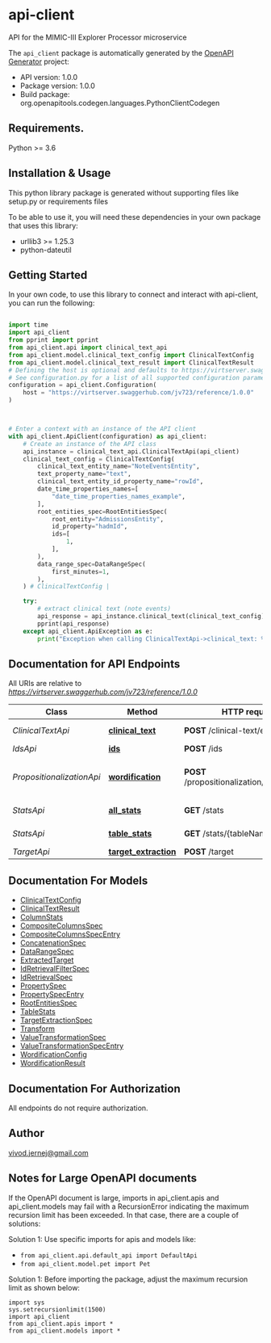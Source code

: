 # api-client
API for the MIMIC-III Explorer Processor microservice

The `api_client` package is automatically generated by the [OpenAPI Generator](https://openapi-generator.tech) project:

- API version: 1.0.0
- Package version: 1.0.0
- Build package: org.openapitools.codegen.languages.PythonClientCodegen

## Requirements.

Python >= 3.6

## Installation & Usage

This python library package is generated without supporting files like setup.py or requirements files

To be able to use it, you will need these dependencies in your own package that uses this library:

* urllib3 >= 1.25.3
* python-dateutil

## Getting Started

In your own code, to use this library to connect and interact with api-client,
you can run the following:

```python

import time
import api_client
from pprint import pprint
from api_client.api import clinical_text_api
from api_client.model.clinical_text_config import ClinicalTextConfig
from api_client.model.clinical_text_result import ClinicalTextResult
# Defining the host is optional and defaults to https://virtserver.swaggerhub.com/jv723/reference/1.0.0
# See configuration.py for a list of all supported configuration parameters.
configuration = api_client.Configuration(
    host = "https://virtserver.swaggerhub.com/jv723/reference/1.0.0"
)



# Enter a context with an instance of the API client
with api_client.ApiClient(configuration) as api_client:
    # Create an instance of the API class
    api_instance = clinical_text_api.ClinicalTextApi(api_client)
    clinical_text_config = ClinicalTextConfig(
        clinical_text_entity_name="NoteEventsEntity",
        text_property_name="text",
        clinical_text_entity_id_property_name="rowId",
        date_time_properties_names=[
            "date_time_properties_names_example",
        ],
        root_entities_spec=RootEntitiesSpec(
            root_entity="AdmissionsEntity",
            id_property="hadmId",
            ids=[
                1,
            ],
        ),
        data_range_spec=DataRangeSpec(
            first_minutes=1,
        ),
    ) # ClinicalTextConfig | 

    try:
        # extract clinical text (note events)
        api_response = api_instance.clinical_text(clinical_text_config)
        pprint(api_response)
    except api_client.ApiException as e:
        print("Exception when calling ClinicalTextApi->clinical_text: %s\n" % e)
```

## Documentation for API Endpoints

All URIs are relative to *https://virtserver.swaggerhub.com/jv723/reference/1.0.0*

Class | Method | HTTP request | Description
------------ | ------------- | ------------- | -------------
*ClinicalTextApi* | [**clinical_text**](api_client/docs/ClinicalTextApi.md#clinical_text) | **POST** /clinical-text/extract | extract clinical text (note events)
*IdsApi* | [**ids**](api_client/docs/IdsApi.md#ids) | **POST** /ids | get id values
*PropositionalizationApi* | [**wordification**](api_client/docs/PropositionalizationApi.md#wordification) | **POST** /propositionalization/wordification | perform Wordification propositionalization algorithm
*StatsApi* | [**all_stats**](api_client/docs/StatsApi.md#all_stats) | **GET** /stats | get statistics for all columns
*StatsApi* | [**table_stats**](api_client/docs/StatsApi.md#table_stats) | **GET** /stats/{tableName} | get statistics for specified table
*TargetApi* | [**target_extraction**](api_client/docs/TargetApi.md#target_extraction) | **POST** /target | extract target value


## Documentation For Models

 - [ClinicalTextConfig](api_client/docs/ClinicalTextConfig.md)
 - [ClinicalTextResult](api_client/docs/ClinicalTextResult.md)
 - [ColumnStats](api_client/docs/ColumnStats.md)
 - [CompositeColumnsSpec](api_client/docs/CompositeColumnsSpec.md)
 - [CompositeColumnsSpecEntry](api_client/docs/CompositeColumnsSpecEntry.md)
 - [ConcatenationSpec](api_client/docs/ConcatenationSpec.md)
 - [DataRangeSpec](api_client/docs/DataRangeSpec.md)
 - [ExtractedTarget](api_client/docs/ExtractedTarget.md)
 - [IdRetrievalFilterSpec](api_client/docs/IdRetrievalFilterSpec.md)
 - [IdRetrievalSpec](api_client/docs/IdRetrievalSpec.md)
 - [PropertySpec](api_client/docs/PropertySpec.md)
 - [PropertySpecEntry](api_client/docs/PropertySpecEntry.md)
 - [RootEntitiesSpec](api_client/docs/RootEntitiesSpec.md)
 - [TableStats](api_client/docs/TableStats.md)
 - [TargetExtractionSpec](api_client/docs/TargetExtractionSpec.md)
 - [Transform](api_client/docs/Transform.md)
 - [ValueTransformationSpec](api_client/docs/ValueTransformationSpec.md)
 - [ValueTransformationSpecEntry](api_client/docs/ValueTransformationSpecEntry.md)
 - [WordificationConfig](api_client/docs/WordificationConfig.md)
 - [WordificationResult](api_client/docs/WordificationResult.md)


## Documentation For Authorization

 All endpoints do not require authorization.

## Author

vivod.jernej@gmail.com


## Notes for Large OpenAPI documents
If the OpenAPI document is large, imports in api_client.apis and api_client.models may fail with a
RecursionError indicating the maximum recursion limit has been exceeded. In that case, there are a couple of solutions:

Solution 1:
Use specific imports for apis and models like:
- `from api_client.api.default_api import DefaultApi`
- `from api_client.model.pet import Pet`

Solution 1:
Before importing the package, adjust the maximum recursion limit as shown below:
```
import sys
sys.setrecursionlimit(1500)
import api_client
from api_client.apis import *
from api_client.models import *
```

